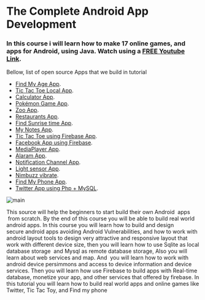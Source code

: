  # The Complete Android App Development

### In this course i will learn how to make 17 online games, and apps for Android, using Java. Watch using a [ FREE Youtube Link](https://www.youtube.com/channel/UCVNrwqQVKuQtnHHDfuFKc4w/videos). 

Bellow, list of open source Apps that we build in tutorial

- [Find My Age  App](#).
- [Tic Tac Toe Local App](#).
- [Calculator App](#).
- [Pokémon Game App](#).
- [Zoo App](#).
- [Restaurants App](#).
- [Find Sunrise time App](#).
- [My Notes App](#).
- [Tic Tac Toe using Firebase App](#).
- [Facebook App using Firebase](#).
- [MediaPlayer App](#).
- [Alaram App](#).
- [Notification Channel App](#).
- [Light sensor App](#).
- [Nimbuzz vibrate](#).
- [Find My Phone App](#).
- [Twitter App using Php + MySQL](#).




![main](http://attach.alruabye.net/androidTutorialForBeginners/androidTutorialForBeginners.jpg)
 
 
 This source will help the beginners to start build their own Android  apps  from scratch. By the end of this course you will be able to build real world android apps. In this course you will learn how to build and design secure android apps avoiding Android Vulnerabilities, and how to work with android layout tools to design very attractive and responsive layout that work with different device size, then you will learn how to use Sqlite as local database storage  and Mysql as remote database storage, Also you will learn about web services and map. And  you will learn how to work with android device persimmons and access to device information and device services. Then you will learn how use Firebase to build apps with Real-time database, monetize your app, and other services that offered by firebase. In this tutorial you will learn how to build real world apps and online games like Twitter, Tic Tac Toy, and Find my phone
